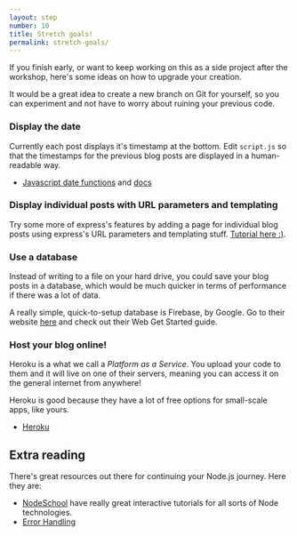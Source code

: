 ```yaml
---
layout: step
number: 10
title: Stretch goals!
permalink: stretch-goals/
---
```



If you finish early, or want to keep working on this as a side project after the workshop, here's some ideas on how to upgrade your creation.

It would be a great idea to create a new branch on Git for yourself, so you can experiment and not have to worry about ruining your previous code.

### Display the date
Currently each post displays it's timestamp at the bottom.  Edit `script.js` so that the timestamps for the previous blog posts are displayed in a human-readable way.

 * [Javascript date functions](http://www.w3schools.com/jsref/jsref_obj_date.asp) and [docs](https://developer.mozilla.org/en/docs/Web/JavaScript/Reference/Global_Objects/Date)

### Display individual posts with URL parameters and templating

Try some more of express's features by adding a page for individual blog posts using express's URL parameters and templating stuff. [Tutorial here :)](../extension-templating).

### Use a database
Instead of writing to a file on your hard drive, you could save your blog posts in a database, which would be much quicker in terms of performance if there was a lot of data.

A really simple, quick-to-setup database is Firebase, by Google.  Go to their website [here](https://firebase.google.com/docs/) and check out their Web Get Started guide.

### Host your blog online!
Heroku is a what we call a *Platform as a Service*.  You upload your code to them and it will live on one of their servers, meaning you can access it on the general internet from anywhere!

Heroku is good because they have a lot of free options for small-scale apps, like yours.

* [Heroku](https://www.heroku.com/platform)

## Extra reading
There's great resources out there for continuing your Node.js journey.  Here they are:

* [NodeSchool](nodeschool.io) have really great interactive tutorials for all sorts of Node technologies.
* [Error Handling](http://thenodeway.io/posts/understanding-error-first-callbacks/)

